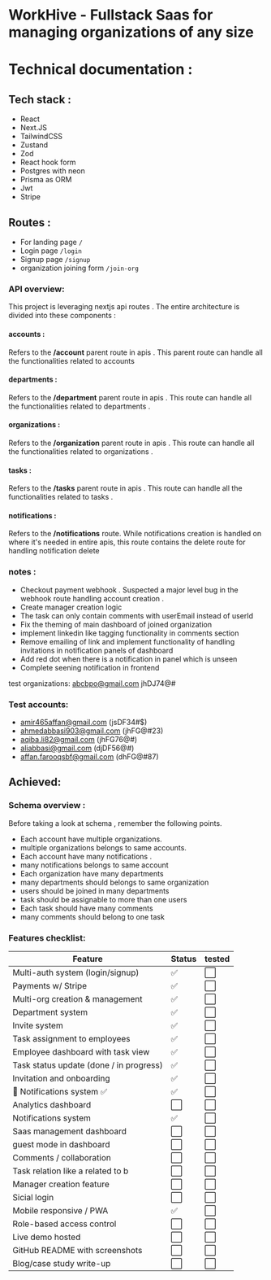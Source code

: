 # WorkHive - Fullstack Saas for managing organizations of any size

# Technical documentation :

## Tech stack :
- React 
- Next.JS
- TailwindCSS
- Zustand
- Zod
- React hook form
- Postgres with neon
- Prisma as ORM
- Jwt
- Stripe

## Routes :
- For landing page `/`
- Login page `/login`
- Signup page `/signup`
- organization joining form `/join-org`

### **API overview**:
This project is leveraging nextjs api routes . The entire architecture is divided into these components :
#### accounts :
Refers to the **/account** parent route in apis . This parent route can handle all the   functionalities related to accounts
#### departments :
Refers to the **/department** parent route in apis . This route can handle all the   functionalities related to departments .
#### organizations :
Refers to the **/organization** parent route in apis . This route can handle all the   functionalities related to organizations .
#### tasks :
Refers to the **/tasks** parent route in apis . This route can handle all the   functionalities related to tasks .
#### notifications :
Refers to the **/notifications** route. While notifications creation is handled on where it's needed in entire apis, this route contains the delete route for handling notification delete 

### notes :
- Checkout payment webhook . Suspected a major level bug in the webhook route handling account creation .
- Create manager creation logic 
- The task can only contain comments with userEmail instead of userId
- Fix the theming of main dashboard of joined organization
- implement linkedin like tagging functionality in comments section 
- Remove emailing of link and implement functionality of handling invitations in notification panels of dashboard
- Add red dot when there is a notification in panel which is unseen
- Complete seening notification in frontend

test organizations:
abcbpo@gmail.com  jhDJ74@#

### Test accounts:

- amir465affan@gmail.com (jsDF34#$)
- ahmedabbasi903@gmail.com (jhFG@#23)
- aqiba.li82@gmail.com (jhFG76@#)
- aliabbasi@gmail.com (djDF56@#)
- affan.farooqsbf@gmail.com (dhFG@#87)

## Achieved:

###  **Schema overview :**
Before taking a look at schema , remember the following points.

- Each account have multiple organizations.
- multiple organizations belongs to same accounts.
- Each account have many notifications .
- many notifications belongs to same account
- Each organization have many departments
- many departments should belongs to same organization
- users should be joined in many departments
- task should be assignable to more than one users
- Each task should have many comments
- many comments should belong to one task


### **Features checklist**:
| Feature                                 | Status | tested |
| --------------------------------------- | ------ | ------ |
| Multi-auth system (login/signup)        | ✅     | ⬜    |
| Payments w/ Stripe                      | ✅     | ⬜    |
| Multi-org creation & management         | ✅     | ⬜    |
| Department system                       | ✅     | ⬜    |
| Invite system                           | ✅     | ⬜    |
| Task assignment to employees            | ✅     | ⬜    |
| Employee dashboard with task view       | ✅     | ⬜    |
| Task status update (done / in progress) | ✅     | ⬜    |
| Invitation and onboarding               | ✅     | ⬜    |
| 🔔 Notifications system ✅             | ✅     | ⬜    |
| Analytics dashboard                     | ⬜     | ⬜    |
| Notifications system                    | ✅     | ⬜    |
| Saas management dashboard               | ⬜     | ⬜    |
| guest mode in  dashboard                | ⬜     | ⬜    |
| Comments / collaboration                | ⬜     | ⬜    |
| Task relation like a related to b       | ⬜     | ⬜    |
| Manager creation feature                | ⬜     | ⬜    |
| Sicial login                            | ⬜     | ⬜    |
| Mobile responsive / PWA                 | ✅     | ⬜    |
| Role-based access control               | ⬜     | ⬜    |
| Live demo hosted                        | ⬜     | ⬜    |
| GitHub README with screenshots          | ⬜     | ⬜    |
| Blog/case study write-up                | ⬜     | ⬜    |